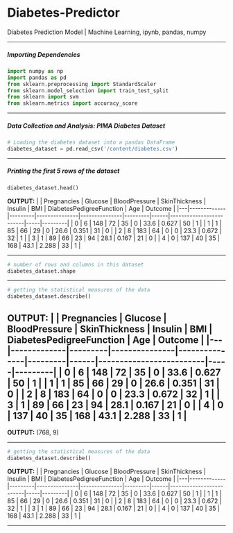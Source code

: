 # Diabetes-Predictor
Diabetes Prediction Model | Machine Learning, ipynb, pandas, numpy 

---

##### Importing Dependencies
```python
import numpy as np
import pandas as pd
from sklearn.preprocessing import StandardScaler
from sklearn.model_selection import train_test_split
from sklearn import svm
from sklearn.metrics import accuracy_score
```

---

##### Data Collection and Analysis: PIMA Diabetes Dataset
```python
# Loading the diabetes dataset into a pandas DataFrame
diabetes_dataset = pd.read_csv('/content/diabetes.csv')
```

---

##### Printing the first 5 rows of the dataset
```python
diabetes_dataset.head()
```
**OUTPUT:**
  |   | Pregnancies | Glucose | BloodPressure | SkinThickness | Insulin | BMI  | DiabetesPedigreeFunction | Age | Outcome |
  |---|-------------|---------|---------------|---------------|---------|------|-------------------------|-----|---------|
  | 0 | 6           | 148     | 72            | 35            | 0       | 33.6 | 0.627                   | 50  | 1       |
  | 1 | 1           | 85      | 66            | 29            | 0       | 26.6 | 0.351                   | 31  | 0       |
  | 2 | 8           | 183     | 64            | 0             | 0       | 23.3 | 0.672                   | 32  | 1       |
  | 3 | 1           | 89      | 66            | 23            | 94      | 28.1 | 0.167                   | 21  | 0       |
  | 4 | 0           | 137     | 40            | 35            | 168     | 43.1 | 2.288                   | 33  | 1       |

---

```python
# number of rows and columns in this dataset
diabetes_dataset.shape
```

---

```python
# getting the statistical measures of the data
diabetes_dataset.describe()
```
**OUTPUT**:
  |   | Pregnancies | Glucose | BloodPressure | SkinThickness | Insulin | BMI  | DiabetesPedigreeFunction | Age | Outcome |
  |---|-------------|---------|---------------|---------------|---------|------|-------------------------|-----|---------|
  | 0 | 6           | 148     | 72            | 35            | 0       | 33.6 | 0.627                   | 50  | 1       |
  | 1 | 1           | 85      | 66            | 29            | 0       | 26.6 | 0.351                   | 31  | 0       |
  | 2 | 8           | 183     | 64            | 0             | 0       | 23.3 | 0.672                   | 32  | 1       |
  | 3 | 1           | 89      | 66            | 23            | 94      | 28.1 | 0.167                   | 21  | 0       |
  | 4 | 0           | 137     | 40            | 35            | 168     | 43.1 | 2.288                   | 33  | 1       |
---

**OUTPUT:**
(768, 9)

---

```python
# getting the statistical measures of the data
diabetes_dataset.describe()
```

**OUTPUT:**
|   | Pregnancies | Glucose | BloodPressure | SkinThickness | Insulin | BMI  | DiabetesPedigreeFunction | Age | Outcome |
|---|-------------|---------|---------------|---------------|---------|------|-------------------------|-----|---------|
| 0 | 6           | 148     | 72            | 35            | 0       | 33.6 | 0.627                   | 50  | 1       |
| 1 | 1           | 85      | 66            | 29            | 0       | 26.6 | 0.351                   | 31  | 0       |
| 2 | 8           | 183     | 64            | 0             | 0       | 23.3 | 0.672                   | 32  | 1       |
| 3 | 1           | 89      | 66            | 23            | 94      | 28.1 | 0.167                   | 21  | 0       |
| 4 | 0           | 137     | 40            | 35            | 168     | 43.1 | 2.288                   | 33  | 1       |

---












